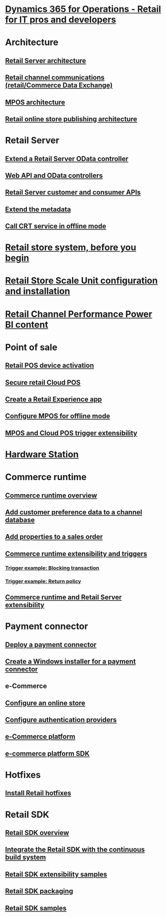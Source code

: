 # [Dynamics 365 for Operations - Retail for IT pros and developers](dev-retail-home-page.md)

# Architecture
## [Retail Server architecture](retail-server-architecture.md)
## [Retail channel communications (retail/Commerce Data Exchange)](define-retail-channel-communications-cdx.md)
## [MPOS architecture](retail-modern-pos-architecture.md)
## [Retail online store publishing architecture](retail-online-store-publishing-architecture.md)

# Retail Server
## [Extend a Retail Server OData controller](extend-retail-server-odata-controller.md)
## [Web API and OData controllers](odata-controllers-api.md)
## [Retail Server customer and consumer APIs](retail-server-customer-consumer-api.md)
## [Extend the metadata](extend-metadata.md)
## [Call CRT service in offline mode](call-crt-service-offline.md)

# [Retail store system, before you begin](retail-store-system-begin.md)
# [Retail Store Scale Unit configuration and installation](retail-store-scale-unit-configuration-installation.md)

# [Retail Channel Performance Power BI content](/dynamics365/operations/dev-itpro/analytics/retail-channel-performance-dashboard-power-bi-data.md)

# Point of sale
## [Retail POS device activation](retail-device-activation.md)
## [Secure retail Cloud POS](secure-retail-cloud-pos.md)
## [Create a Retail Experience app](create-retail-experience-app.md)
## [Configure MPOS for offline mode](retail-modern-pos-offline.md)
## [MPOS and Cloud POS trigger extensibility](modern-pos-trigger-extensibility.md)

# [Hardware Station](hardware-station-extensibility.md)

# Commerce runtime
## [Commerce runtime overview](commerce-runtime-overview.md)
## [Add customer preference data to a channel database](add-customer-preference-channel.md)
## [Add properties to a sales order](add-properties-sales-order.md)
## [Commerce runtime extensibility and triggers](commerce-runtime-extensibility-trigger.md)
### [Trigger example: Blocking transaction](trigger-example-blocking-transaction.md)
### [Trigger example: Return policy](trigger-example-return-policy.md)

## [Commerce runtime and Retail Server extensibility ](commerce-runtime-extensibility.md)

# Payment connector
## [Deploy a payment connector](deploy-payment-connector.md)
## [Create a Windows installer for a payment connector](create-windows-installer-payment-connector.md)

## e-Commerce
## [Configure an online store](configure-online-store.md)
## [Configure authentication providers](configure-authentication-providers.md)
## [e-Commerce platform](ecommerce-platform.md)
## [e-commerce platform SDK](ecommerce-platform-sdk.md)


# Hotfixes
## [Install Retail hotfixes](install-retail-hotfix.md)

# Retail SDK
## [Retail SDK overview](retail-sdk/retail-sdk-overview.md)
## [Integrate the Retail SDK with the continuous build system](retail-sdk/integrate-retail-sdk-continuous-build.md)
## [Retail SDK extensibility samples](retail-sdk/retail-sdk-extensibility-samples.md)
## [Retail SDK packaging](retail-sdk/retail-sdk-packaging.md)
## [Retail SDK samples ](retail-sdk/retail-sdk-samples.md)
